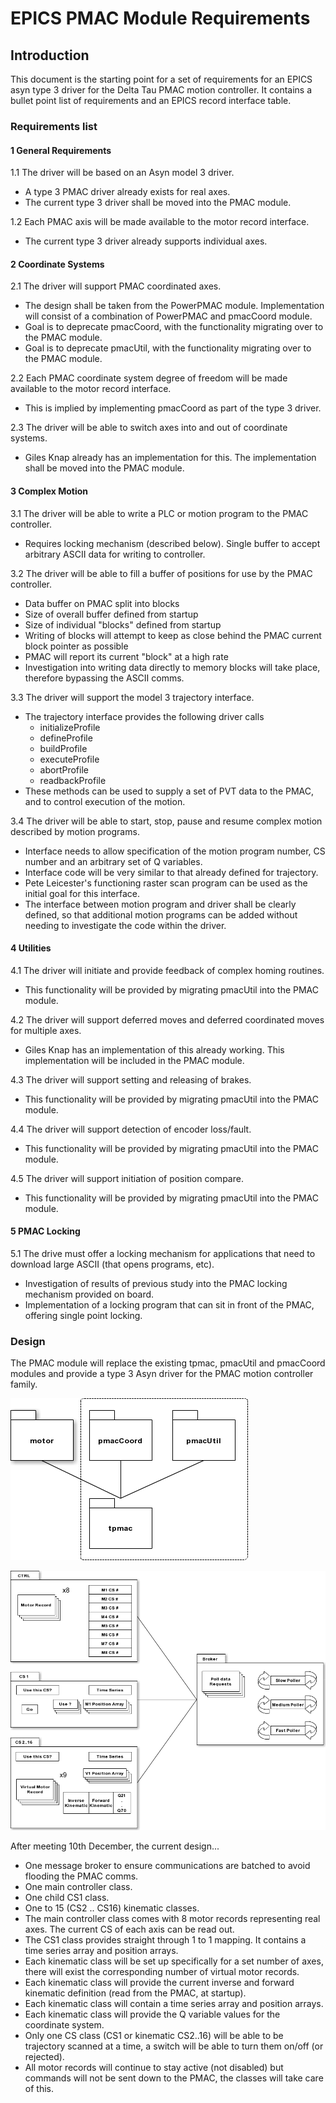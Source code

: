 EPICS PMAC Module Requirements
==============================

Introduction
------------

This document is the starting point for a set of requirements 
for an EPICS asyn type 3 driver for the Delta Tau PMAC motion
controller.  It contains a bullet point list of requirements and 
an EPICS record interface table.

### Requirements list

#### 1 General Requirements

1.1 The driver will be based on an Asyn model 3 driver.
   - A type 3 PMAC driver already exists for real axes.
   - The current type 3 driver shall be moved into the PMAC module.

1.2 Each PMAC axis will be made available to the motor record interface.
   - The current type 3 driver already supports individual axes.

#### 2 Coordinate Systems

2.1 The driver will support PMAC coordinated axes.
   - The design shall be taken from the PowerPMAC module.  Implementation will consist of a combination of PowerPMAC and pmacCoord module.
   - Goal is to deprecate pmacCoord, with the functionality migrating over to the PMAC module.
   - Goal is to deprecate pmacUtil, with the functionality migrating over to the PMAC module.

2.2 Each PMAC coordinate system degree of freedom will be made available to the motor record interface.
   - This is implied by implementing pmacCoord as part of the type 3 driver.

2.3 The driver will be able to switch axes into and out of coordinate systems.
   - Giles Knap already has an implementation for this.  The implementation shall be moved into the PMAC module.

#### 3 Complex Motion

3.1 The driver will be able to write a PLC or motion program to the PMAC controller.
   - Requires locking mechanism (described below).  Single buffer to accept arbitrary ASCII data for writing to controller.

3.2 The driver will be able to fill a buffer of positions for use by the PMAC controller.
   - Data buffer on PMAC split into blocks
   - Size of overall buffer defined from startup
   - Size of individual "blocks" defined from startup
   - Writing of blocks will attempt to keep as close behind the PMAC current block pointer as possible
   - PMAC will report its current "block" at a high rate
   - Investigation into writing data directly to memory blocks will take place, therefore bypassing the ASCII comms.

3.3 The driver will support the model 3 trajectory interface.
   - The trajectory interface provides the following driver calls
     - initializeProfile
     - defineProfile
     - buildProfile
     - executeProfile
     - abortProfile
     - readbackProfile
   - These methods can be used to supply a set of PVT data to the PMAC, and to control execution of the motion.

3.4 The driver will be able to start, stop, pause and resume complex motion described by motion programs.
   - Interface needs to allow specification of the motion program number, CS number and an arbitrary set of Q variables.
   - Interface code will be very similar to that already defined for trajectory.
   - Pete Leicester's functioning raster scan program can be used as the initial goal for this interface.
   - The interface between motion program and driver shall be clearly defined, so that additional motion programs can be
    added without needing to investigate the code within the driver.

#### 4 Utilities

4.1 The driver will initiate and provide feedback of complex homing routines.
   - This functionality will be provided by migrating pmacUtil into the PMAC module.

4.2 The driver will support deferred moves and deferred coordinated moves for multiple axes.
   - Giles Knap has an implementation of this already working.  This implementation will be included in the PMAC module.

4.3 The driver will support setting and releasing of brakes.
   - This functionality will be provided by migrating pmacUtil into the PMAC module.

4.4 The driver will support detection of encoder loss/fault.
   - This functionality will be provided by migrating pmacUtil into the PMAC module.

4.5 The driver will support initiation of position compare.
   - This functionality will be provided by migrating pmacUtil into the PMAC module.

#### 5 PMAC Locking

5.1 The drive must offer a locking mechanism for applications that need to download large ASCII (that opens programs, etc).
   - Investigation of results of previous study into the PMAC locking mechanism provided on board.
   - Implementation of a locking program that can sit in front of the PMAC, offering single point locking.
    
### Design

The PMAC module will replace the existing tpmac, pmacUtil and pmacCoord modules and provide a type 3 Asyn driver for the PMAC motion controller family.

![PMAC module high level](https://github.com/dls-controls/epics-mwg-discussions/blob/master/documents/PMAC/PMAC_current.png "PMAC module replaces tpmac, pmacUtil and pmacCoord")

![PMAC Block diagram](https://github.com/dls-controls/epics-mwg-discussions/blob/master/documents/PMAC/PMACBlockDiagram.png "Current block diagram for design")

After meeting 10th December, the current design...

  - One message broker to ensure communications are batched to avoid flooding the PMAC comms.
  - One main controller class.
  - One child CS1 class.
  - One to 15 (CS2 .. CS16) kinematic classes.
  - The main controller class comes with 8 motor records representing real axes.  The current CS of each axis can be read out.
  - The CS1 class provides straight through 1 to 1 mapping.  It contains a time series array and position arrays.
  - Each kinematic class will be set up specifically for a set number of axes, there will exist the corresponding number of virtual motor records.
  - Each kinematic class will provide the current inverse and forward kinematic definition (read from the PMAC, at startup).
  - Each kinematic class will contain a time series array and position arrays.
  - Each kinematic class will provide the Q variable values for the coordinate system.
  - Only one CS class (CS1 or kinematic CS2..16) will be able to be trajectory scanned at a time, a switch will be able to turn them on/off (or rejected).
  - All motor records will continue to stay active (not disabled) but commands will not be sent down to the PMAC, the classes will take care of this.





